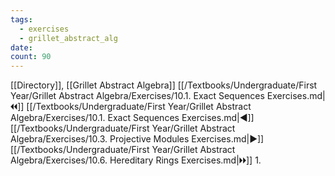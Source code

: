 ```yaml
---
tags:
  - exercises
  - grillet_abstract_alg
date:
count: 90
---
```

[[Directory]], [[Grillet Abstract Algebra]]
[[/Textbooks/Undergraduate/First Year/Grillet Abstract Algebra/Exercises/10.1. Exact Sequences Exercises.md|🞀🞀]] [[/Textbooks/Undergraduate/First Year/Grillet Abstract Algebra/Exercises/10.1. Exact Sequences Exercises.md|◀]] [[/Textbooks/Undergraduate/First Year/Grillet Abstract Algebra/Exercises/10.3. Projective Modules Exercises.md|▶]] [[/Textbooks/Undergraduate/First Year/Grillet Abstract Algebra/Exercises/10.6. Hereditary Rings Exercises.md|🞂🞂]]
1. 